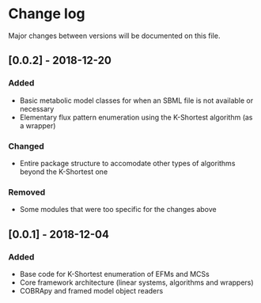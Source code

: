 # Change log
Major changes between versions will be documented on this file.

## [0.0.2] - 2018-12-20
### Added
 - Basic metabolic model classes for when an SBML file is not available or necessary
 - Elementary flux pattern enumeration using the K-Shortest algorithm (as a wrapper)
 
### Changed
 - Entire package structure to accomodate other types of algorithms beyond the K-Shortest one

### Removed
 - Some modules that were too specific for the changes above
## [0.0.1] - 2018-12-04
### Added

- Base code for K-Shortest enumeration of EFMs and MCSs
- Core framework architecture (linear systems, algorithms and wrappers)
- COBRApy and framed model object readers